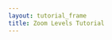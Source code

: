 ```yaml
---
layout: tutorial_frame
title: Zoom Levels Tutorial
---
```

<script>

	var map = L.map('map', {
		minZoom: 0,
		maxZoom: 1
	});

	var cartodbAttribution = '&copy; <a href="https://www.openstreetmap.org/copyright">OpenStreetMap</a> contributors, &copy; <a href="http://cartodb.com/attributions">CartoDB</a>';

	var positron = L.tileLayer('http://{s}.basemaps.cartocdn.com/light_all/{z}/{x}/{y}.png', {
		attribution: cartodbAttribution
	}).addTo(map);

	setInterval(function(){

		map.setZoom(0);

		setTimeout(function(){
			map.setZoom(1);
		}, 2000);

	}, 4000);

	var ZoomViewer = L.Control.extend({
		onAdd: function(){
			var gauge = L.DomUtil.create('div');
			gauge.style.width = '200px';
			gauge.style.background = 'rgba(255,255,255,0.5)';
			gauge.style.textAlign = 'left';
			map.on('zoomstart zoom zoomend', function(ev){
				gauge.innerHTML = 'Zoom level: ' + map.getZoom();
			})
			return gauge;
		}
	});

	(new ZoomViewer).addTo(map);

	map.setView([0, 0], 0);
</script>
